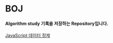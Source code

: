 # BOJ
#### Algorithm study 기록을 저장하는 Repository입니다.

[JavaScript 데이터 정제](https://it-factory-with-taek.tistory.com/entry/%EB%B0%B1%EC%A4%80-%EC%95%8C%EA%B3%A0%EB%A6%AC%EC%A6%98-JavaScript%EB%A1%9C-%EB%AC%B8%EC%A0%9C-%ED%92%80%EA%B8%B0Nodejs-%EC%9E%85%EC%B6%9C%EB%A0%A5-%EA%B4%80%EB%A6%AC)
